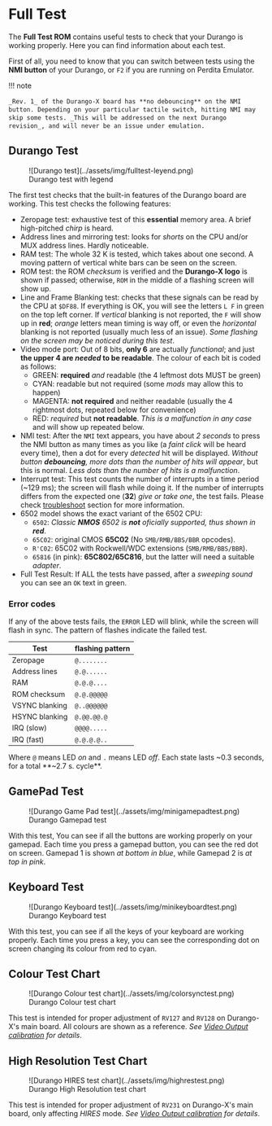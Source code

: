 # Full Test

The **Full Test ROM** contains useful tests to check that your Durango is working properly. Here you can find information about each test.

First of all, you need to know that you can switch between tests using the **NMI button** of your Durango, or `F2` if you are running on Perdita Emulator.

!!! note

	_Rev. 1_ of the Durango-X board has **no debouncing** on the NMI button. Depending on your particular tactile switch, hitting NMI may skip some tests. _This will be addressed on the next Durango revision_, and will never be an issue under emulation.

## Durango Test

<figure markdown>
![Durango test](../assets/img/fulltest-leyend.png)
<figcaption>Durango test with legend</figcaption>
</figure>

The first test checks that the built-in features of the Durango board are working. This test checks the following features:

* Zeropage test: exhaustive test of this **essential** memory area. A brief high-pitched _chirp_ is heard.
* Address lines and mirroring test: looks for _shorts_ on the CPU and/or MUX address lines. Hardly noticeable.
* RAM test: The whole 32 K is tested, which takes about one second. A moving pattern of vertical white bars can be seen on the screen.
* ROM test: the ROM _checksum_ is verified and the **Durango-X logo** is shown if passed; otherwise, `ROM` in the middle of a flashing screen will show up.
* Line and Frame Blanking test: checks that these signals can be read by the CPU at `$DF88`. If everything is OK, you will see the letters `L F` in green on the top left corner. If _vertical_ blanking is not reported, the `F` will show up in **red**; _orange_ letters mean timing is way off, or even the _horizontal_ blanking is not reported (usually much less of an issue). _Some flashing on the screen may be noticed during this test_.
* Video mode port: Out of 8 bits, **only 6** are actually _functional_; and just **the upper 4 are _needed_ to be readable**. The colour of each bit is coded as follows:
	- GREEN: **required** _and_ readable (the 4 leftmost dots MUST be green)
	- CYAN: readable but not required (some _mods_ may allow this to happen)
	- MAGENTA: **not required** and neither readable (usually the 4 rightmost dots, repeated below for convenience)
	- RED: _required_ but **not readable**. _This is a malfunction in any case_ and will show up repeated below.
* NMI test: After the `NMI` text appears, you have about _2 seconds_ to press the NMI button as many times as you like (a _faint click_ will be heard every time), then a dot for every _detected_ hit will be displayed. _Without button **debouncing**, more dots than the number of hits will appear_, but this is normal. _Less dots than the number of hits is a malfunction_.
* Interrupt test: This test counts the number of interrupts in a time period (~129 ms); the screen will flash while doing it. If the number of interrupts differs from the expected one (**32**) _give or take one_, the test fails. Please check [troubleshoot](../troubleshoot.md) section for more information.
* 6502 model shows the exact variant of the 6502 CPU:
	- `6502`: _Classic **NMOS** 6502 is **not** oficially supported, thus shown in **red**_.
	- `65C02`: original CMOS **65C02** (No `SMB/RMB/BBS/BBR` opcodes).
	- `R'C02`: 65C02 with Rockwell/WDC extensions (`SMB/RMB/BBS/BBR`).
	- `65816` (in pink): **65C802/65C816**, but the latter will need a suitable _adapter_.
* Full Test Result: If ALL the tests have passed, after a _sweeping sound_ you can see an `OK` text in green.

### Error codes

If any of the above tests fails, the `ERROR` LED will blink, while the screen will flash in sync. The pattern of flashes indicate the failed test.

| Test | flashing pattern |
|------|------------------|
|Zeropage|`@........`|
|Address lines|`@.@......`|
|RAM|`@.@.@....`|
|ROM checksum|`@.@.@@@@@`|
|VSYNC blanking|`@..@@@@@@`|
|HSYNC blanking|`@.@@.@@.@`|
|IRQ (slow)|`@@@@.....`|
|IRQ (fast)|`@.@.@.@..`|

Where `@` means LED _on_ and `.` means LED _off_. Each state lasts ~0.3 seconds, for a total **~2.7 s. cycle**.

## GamePad Test

<figure markdown>
![Durango Game Pad test](../assets/img/minigamepadtest.png)
<figcaption>Durango Gamepad test</figcaption>
</figure>

With this test, You can see if all the buttons are working properly on your gamepad. Each time you press a gamepad button, you can see the red dot on screen. Gamepad 1 is shown _at bottom in blue_, while Gamepad 2 is _at top in pink_.

## Keyboard Test

<figure markdown>
![Durango Keyboard test](../assets/img/minikeyboardtest.png)
<figcaption>Durango Keyboard test</figcaption>
</figure>

With this test, you can see if all the keys of your keyboard are working properly. Each time you press a key, you can see the corresponding dot on screen changing its colour from red to cyan.

## Colour Test Chart

<figure markdown>
![Durango Colour test chart](../assets/img/colorsynctest.png)
<figcaption>Durango Colour test chart</figcaption>
</figure>

This test is intended for proper adjustment of `RV127` and `RV128` on Durango-X's main board. All colours are shown as a reference.
_See [Video Output calibration](vdu_calib.md) for details_.

## High Resolution Test Chart

<figure markdown>
![Durango HIRES test chart](../assets/img/highrestest.png)
<figcaption>Durango High Resolution test chart</figcaption>
</figure>

This test is intended for proper adjustment of `RV231` on Durango-X's main board, only affecting _HIRES_ mode.
_See [Video Output calibration](vdu_calib.md) for details_.
